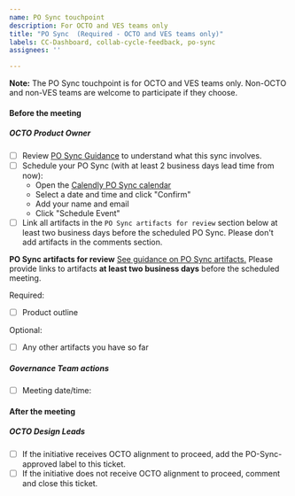 ```yaml
---
name: PO Sync touchpoint
description: For OCTO and VES teams only
title: "PO Sync  (Required - OCTO and VES teams only)"
labels: CC-Dashboard, collab-cycle-feedback, po-sync 
assignees: ''

---
```

**Note:** The PO Sync touchpoint is for OCTO and VES teams only. Non-OCTO and non-VES teams are welcome to participate if they choose.

#### Before the meeting

##### OCTO Product Owner
- [ ] Review [PO Sync Guidance](https://depo-platform-documentation.scrollhelp.site/collaboration-cycle/po-sync) to understand what this sync involves.
- [ ] Schedule your PO Sync (with at least 2 business days lead time from now):
  - Open the [Calendly PO Sync calendar](https://calendly.com/collaboration-cycle/po-sync)
  - Select a date and time and click "Confirm"
  - Add your name and email
  - Click "Schedule Event"
- [ ] Link all artifacts in the `PO Sync artifacts for review` section below at least two business days before the scheduled PO Sync. Please don't add artifacts in the comments section.

**PO Sync artifacts for review**
[See guidance on PO Sync artifacts.](https://depo-platform-documentation.scrollhelp.site/collaboration-cycle/po-sync#POSync-Whatartifactswillbeneeded?) Please provide links to artifacts **at least two business days** before the scheduled meeting.

Required:
- [ ] Product outline

Optional:
- [ ] Any other artifacts you have so far

##### Governance Team actions
- [ ] Meeting date/time:

#### After the meeting

##### OCTO Design Leads
- [ ] If the initiative receives OCTO alignment to proceed, add the PO-Sync-approved label to this ticket.
- [ ] If the initiative does not receive OCTO alignment to proceed, comment and close this ticket.
